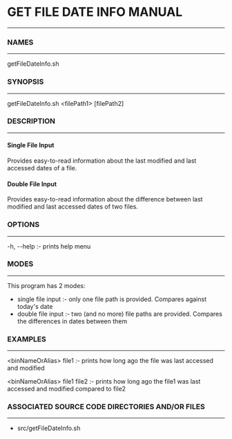 # GET FILE DATE INFO MANUAL #
- - -

### NAMES ###
- - -

getFileDateInfo.sh

### SYNOPSIS ###
- - -

getFileDateInfo.sh \<filePath1\> [filePath2]

### DESCRIPTION ###
- - -

#### Single File Input ####
Provides easy-to-read information about the last modified and last accessed dates of a file.

#### Double File Input ####
Provides easy-to-read information about the difference between last modified and last accessed dates of two files.

### OPTIONS ###
- - -

-h, --help  :- prints help menu

### MODES ###
- - -

This program has 2 modes:

- single file input     :- only one file path is provided. Compares against today's date
- double file input     :- two (and no more) file paths are provided. Compares the differences in dates between them

### EXAMPLES ###
- - -

\<binNameOrAlias\> file1		:- prints how long ago the file was last accessed and modified

\<binNameOrAlias\> file1 file2	:- prints how long ago the file1 was last accessed and modified compared to file2


### ASSOCIATED SOURCE CODE DIRECTORIES AND/OR FILES ###
- - -

- src/getFileDateInfo.sh

